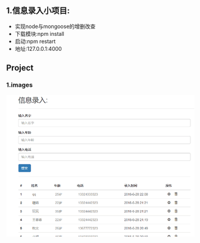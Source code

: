 ## 1.信息录入小项目:
* 实现node与mongoose的增删改查
* 下载模块:npm install
* 启动:npm restart
* 地址:127.0.0.1:4000

## Project
### 1.images
 ![recipe1](https://github.com/a393821466/node_project/blob/xinxiluru/My_image/12.gif)

